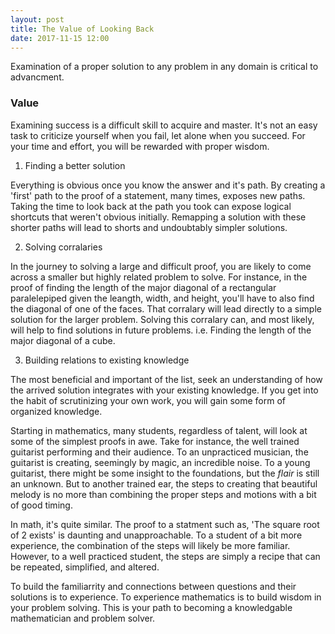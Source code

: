 ```yaml
---
layout: post
title: The Value of Looking Back
date: 2017-11-15 12:00
---
```


Examination of a proper solution to any problem in any domain is critical to advancment.

### Value

Examining success is a difficult skill to acquire and master.
It's not an easy task to criticize yourself when you fail, let alone when you succeed.
For your time and effort, you will be rewarded with proper wisdom.

1. Finding a better solution

Everything is obvious once you know the answer and it's path.
By creating a 'first' path to the proof of a statement, many times, exposes new paths.
Taking the time to look back at the path you took can expose logical shortcuts that weren't obvious initially.
Remapping a solution with these shorter paths will lead to shorts and undoubtably simpler solutions.

2. Solving corralaries

In the journey to solving a large and difficult proof, you are likely to come across a smaller but highly related problem to solve.
For instance, in the proof of finding the length of the major diagonal of a rectangular paralelepiped given the leangth, width, and height, you'll have to also find the diagonal of one of the faces.
That corralary will lead directly to a simple solution for the larger problem.
Solving this corralary can, and most likely, will help to find solutions in future problems.
i.e. Finding the length of the major diagonal of a cube.

3. Building relations to existing knowledge

The most beneficial and important of the list, seek an understanding of how the arrived solution integrates with your existing knowledge.
If you get into the habit of scrutinizing your own work, you will gain some form of organized knowledge.

Starting in mathematics, many students, regardless of talent, will look at some of the simplest proofs in awe.
Take for instance, the well trained guitarist performing and their audience.
To an unpracticed musician, the guitarist is creating, seemingly by magic, an incredible noise.
To a young guitarist, there might be some insight to the foundations, but the _flair_ is still an unknown.
But to another trained ear, the steps to creating that beautiful melody is no more than combining the proper steps and motions with a bit of good timing.

In math, it's quite similar.
The proof to a statment such as, 'The square root of 2 exists' is daunting and unapproachable.
To a student of a bit more experience, the combination of the steps will likely be more familiar.
However, to a well practiced student, the steps are simply a recipe that can be repeated, simplified, and altered.

To build the familiarrity and connections between questions and their solutions is to experience.
To experience mathematics is to build wisdom in your problem solving.
This is your path to becoming a knowledgable mathematician and problem solver.
